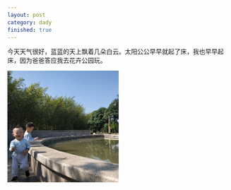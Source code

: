 ```yaml
---
layout: post
category: dady
finished: true
---
```

今天天气很好，蓝蓝的天上飘着几朵白云。太阳公公早早就起了床，我也早早起床，因为爸爸答应我去花卉公园玩。  

<p><img src="/img/2018/20181030_在花卉公园玩与小哥哥.jpg" width="50%"/> </p>
